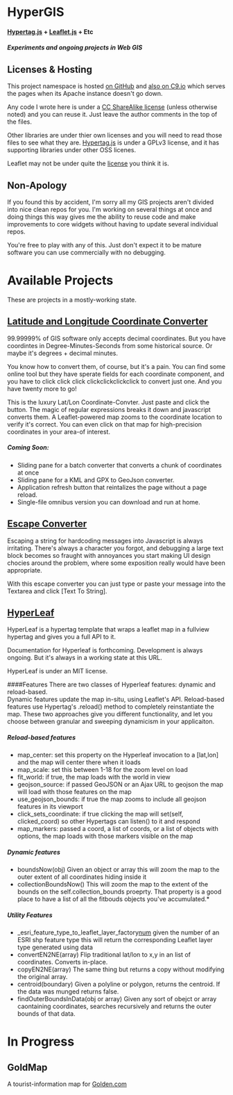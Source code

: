 # HyperGIS
#### [Hypertag.js](http://hypertag.io/quickstart.html) + [Leaflet.js](http://leafletjs.com/index.html) + Etc
##### Experiments and ongoing projects in Web GIS

Licenses & Hosting
------------------
This project namespace is hosted [on GitHub](https://github.com/daniells/HyperGIS) and [also on C9.io](https://ide.c9.io/somanova/hypergis) which serves the pages when its Apache instance doesn't go down.

Any code I wrote here is under a [CC ShareAlike license](http://creativecommons.org/licenses/by-sa/4.0) (unless otherwise noted) and you can reuse it.  Just leave the author comments in the top of the files.

Other libraries are under thier own licenses and you will need to read those files to see what they are.  [Hypertag.js](http://hypertag.io) is under a GPLv3 license, and it has supporting libraries under other OSS licenes.

Leaflet may not be under quite the [license](https://github.com/Leaflet/Leaflet/blob/master/LICENSE) you think it is.

Non-Apology
-----------
If you found this by accident, I'm sorry all my GIS projects aren't divided into nice clean repos for you.  I'm working on several things at once and doing things this way gives me the ability to reuse code and make improvements to core widgets without having to update several individual repos.

You're free to play with any of this.  Just don't expect it to be mature software you can use commercially with no debugging.

Available Projects
==================
These are projects in a mostly-working state.

[Latitude and Longitude Coordinate Converter](http://hypergis-somanova.c9.io/latlon/index.html "Hosted on C9")
--------------------------------------------------------------------------------------------------------------
99.99999% of GIS software only accepts decimal coordinates.  But you have coordintes in Degree-Minutes-Seconds from some historical source.  Or maybe it's degrees + decimal minutes.  

You know how to convert them, of course, but it's a pain.  You can find some online tool but they have sperate fields for each coordinate component, and you have to click click click clickclickclickclick to convert just one.  And you have twenty more to go!

This is the luxury Lat/Lon Coordinate-Convter.  Just paste and click the button.  The magic of regular expressions breaks it down and javascript converts them. A Leaflet-powered map zooms to the coordinate location to verify it's correct.  You can even click on that map for high-precision coordinates in your area-of interest.

##### Coming Soon:

* Sliding pane for a batch converter that converts a chunk of coordinates at once
* Sliding pane for a KML and GPX to GeoJson converter.
* Application refresh button that reintalizes the page without a page reload.
* Single-file omnibus version you can download and run at home.

[Escape Converter](http://hypergis-somanova.c9.io/escape/EscapeConverter.html "Hosted on C9")
--------------------------------------------------------------------------------------------------------------
Escaping a string for hardcoding messages into Javascript is always irritating.  There's always a character you forgot, and debugging a large text block becomes so fraught with annoyances you start making UI design chocies around the problem, where some exposition really would have been appropriate.

With this escape converter you can just type or paste your message into the Textarea and click [Text To String].  

[HyperLeaf](http://hypergis-somanova.c9.io/hyperLeaf/HyperLeaf.hyp "Hosted on C9")
--------------------------------------------------------------------------------------------------------------
HyperLeaf is a hypertag template that wraps a leaflet map in a fullview hypertag and gives you a full API to it.  

Documentation for Hyperleaf is forthcoming.  Development is always ongoing.  But it's always in a working state at this URL.

HyperLeaf is under an MIT license.

####Features
There are two classes of Hyperleaf features: dynamic and reload-based.  
Dynamic features update the map in-situ, using Leaflet's API.
Reload-based features use Hypertag's .reload() method to completely reinstantiate the map.
These two approaches give you different functionality, and let you choose between granular and sweeping dynamicism in your applicaiton.

##### Reload-based features
* map_center: set this property on the Hyperleaf invocation to a [lat,lon] and the map will center there when it loads
* map_scale: set this between 1-18 for the zoom level on load
* fit_world: if true, the map loads with the world in view
* geojson_source: if passed GeoJSON or an Ajax URL to geojson the map will load with those features on the map
* use_geojson_bounds: if true the map zooms to include all geojson features in its viewport
* click_sets_coordinate: if true clicking the map will set(self, clicked_coord) so other Hypertags can listen() to it and respond
* map_markers: passed a coord, a list of coords, or a list of objects with options, the map loads with those markers visible on the map

##### Dynamic features
* boundsNow(obj)  Given an object or array this will zoom the map to the outer extent of all coordinates hiding inside it
* collectionBoundsNow()  This will zoom the map to the extent of the bounds on the self.collection_bounds proeprty. That property is a good place to have a list of all the fitbouds objects you've accumulated.* 

##### Utility Features
* _esri_feature_type_to_leaflet_layer_factory[num](data)   given the number of an ESRI shp feature type this will return the corresponding Leaflet layer type generated using data
* convertEN2NE(array)   Flip traditional lat/lon to x,y in an list of coordinates.  Converts in-place.
* copyEN2NE(array)      The same thing but returns a copy without modifying the original array.
* centroid(boundary)    Given a polyline or polygon, returns the centroid.  If the data was munged returns false.
* findOuterBoundsInData(obj or array)  Given any sort of obejct or array caontaining coordinates, searches recursively and returns the outer bounds of that data.

In Progress
===========

GoldMap
-------
A tourist-information map for [Golden.com](http://golden.com)